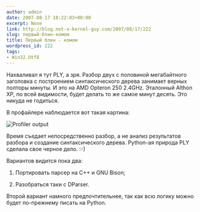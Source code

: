 ```yaml
---
author: admin
date: 2007-08-17 18:22:03+00:00
excerpt: None
link: http://blog.not-a-kernel-guy.com/2007/08/17/222
slug: первый-блин-комом
title: Первый блин - комом
wordpress_id: 222
tags:
- Win32.Utf8
---
```


Нахваливал я тут PLY, а зря. Разбор двух с половиной мегабайтного заголовка с построением синтаксического дерева занимает верных полторы минуты. И это на AMD Opteron 250 2.4GHz. Эталонный Althon XP, по всей видимости, будет делать то же самое минут десять. Это никуда не годиться.

В профайлере наблюдается вот такая картина:

![Profiler output](http://blog.not-a-kernel-guy.com/wp-content/uploads/2007/08/ply_profile_output.png)

Время съедает непосредственно разбор, а не анализ результатов разбора и создание синтаксического дерева. Python-ая природа PLY сделала свое черное дело. :-)

Вариантов видится пока два:

  1. Портировать парсер на С++ и GNU Bison;

  2. Разобраться таки с DParser.

Второй вариант намного предпочтительнее, так как всю логику можно будет по-прежнему писать на Python.
